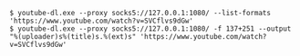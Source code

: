     $ youtube-dl.exe --proxy socks5://127.0.0.1:1080/ --list-formats 'https://www.youtube.com/watch?v=SVCflvs9dGw'
    $ youtube-dl.exe --proxy socks5://127.0.0.1:1080/ -f 137+251 --output "%(uploader)s%(title)s.%(ext)s" 'https://www.youtube.com/watch?v=SVCflvs9dGw'
